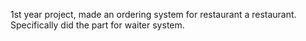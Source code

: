 1st year project, made an ordering system for restaurant a restaurant.
Specifically did the part for waiter system. 

